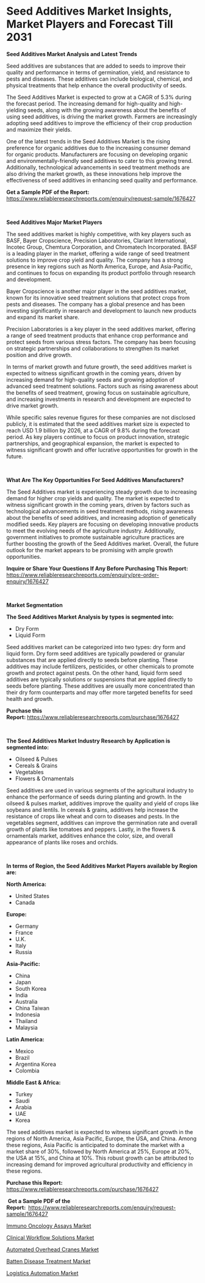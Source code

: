 <p><h1>Seed Additives Market Insights, Market Players and Forecast Till 2031</h1></p><p><strong>Seed Additives Market Analysis and Latest Trends</strong></p>
<p><p>Seed additives are substances that are added to seeds to improve their quality and performance in terms of germination, yield, and resistance to pests and diseases. These additives can include biological, chemical, and physical treatments that help enhance the overall productivity of seeds.</p><p>The Seed Additives Market is expected to grow at a CAGR of 5.3% during the forecast period. The increasing demand for high-quality and high-yielding seeds, along with the growing awareness about the benefits of using seed additives, is driving the market growth. Farmers are increasingly adopting seed additives to improve the efficiency of their crop production and maximize their yields.</p><p>One of the latest trends in the Seed Additives Market is the rising preference for organic additives due to the increasing consumer demand for organic products. Manufacturers are focusing on developing organic and environmentally-friendly seed additives to cater to this growing trend. Additionally, technological advancements in seed treatment methods are also driving the market growth, as these innovations help improve the effectiveness of seed additives in enhancing seed quality and performance.</p></p>
<p><strong>Get a Sample PDF of the Report:&nbsp;</strong> <a href="https://www.reliableresearchreports.com/enquiry/request-sample/1676427">https://www.reliableresearchreports.com/enquiry/request-sample/1676427</a></p>
<p>&nbsp;</p>
<p><strong>Seed Additives Major Market Players</strong></p>
<p><p>The seed additives market is highly competitive, with key players such as BASF, Bayer Cropscience, Precision Laboratories, Clariant International, Incotec Group, Chemtura Corporation, and Chromatech Incorporated. BASF is a leading player in the market, offering a wide range of seed treatment solutions to improve crop yield and quality. The company has a strong presence in key regions such as North America, Europe, and Asia-Pacific, and continues to focus on expanding its product portfolio through research and development.</p><p>Bayer Cropscience is another major player in the seed additives market, known for its innovative seed treatment solutions that protect crops from pests and diseases. The company has a global presence and has been investing significantly in research and development to launch new products and expand its market share.</p><p>Precision Laboratories is a key player in the seed additives market, offering a range of seed treatment products that enhance crop performance and protect seeds from various stress factors. The company has been focusing on strategic partnerships and collaborations to strengthen its market position and drive growth.</p><p>In terms of market growth and future growth, the seed additives market is expected to witness significant growth in the coming years, driven by increasing demand for high-quality seeds and growing adoption of advanced seed treatment solutions. Factors such as rising awareness about the benefits of seed treatment, growing focus on sustainable agriculture, and increasing investments in research and development are expected to drive market growth.</p><p>While specific sales revenue figures for these companies are not disclosed publicly, it is estimated that the seed additives market size is expected to reach USD 1.9 billion by 2026, at a CAGR of 9.8% during the forecast period. As key players continue to focus on product innovation, strategic partnerships, and geographical expansion, the market is expected to witness significant growth and offer lucrative opportunities for growth in the future.</p></p>
<p>&nbsp;</p>
<p><strong>What Are The Key Opportunities For Seed Additives Manufacturers?</strong></p>
<p><p>The Seed Additives market is experiencing steady growth due to increasing demand for higher crop yields and quality. The market is expected to witness significant growth in the coming years, driven by factors such as technological advancements in seed treatment methods, rising awareness about the benefits of seed additives, and increasing adoption of genetically modified seeds. Key players are focusing on developing innovative products to meet the evolving needs of the agriculture industry. Additionally, government initiatives to promote sustainable agriculture practices are further boosting the growth of the Seed Additives market. Overall, the future outlook for the market appears to be promising with ample growth opportunities.</p></p>
<p><strong>Inquire or Share Your Questions If Any Before Purchasing This Report:</strong> <a href="https://www.reliableresearchreports.com/enquiry/pre-order-enquiry/1676427">https://www.reliableresearchreports.com/enquiry/pre-order-enquiry/1676427</a></p>
<p>&nbsp;</p>
<p><strong>Market Segmentation</strong></p>
<p><strong>The Seed Additives Market Analysis by types is segmented into:</strong></p>
<p><ul><li>Dry Form</li><li>Liquid Form</li></ul></p>
<p><p>Seed additives market can be categorized into two types: dry form and liquid form. Dry form seed additives are typically powdered or granular substances that are applied directly to seeds before planting. These additives may include fertilizers, pesticides, or other chemicals to promote growth and protect against pests. On the other hand, liquid form seed additives are typically solutions or suspensions that are applied directly to seeds before planting. These additives are usually more concentrated than their dry form counterparts and may offer more targeted benefits for seed health and growth.</p></p>
<p><strong>Purchase this Report:&nbsp;</strong><a href="https://www.reliableresearchreports.com/purchase/1676427">https://www.reliableresearchreports.com/purchase/1676427</a></p>
<p>&nbsp;</p>
<p><strong>The Seed Additives Market Industry Research by Application is segmented into:</strong></p>
<p><ul><li>Oilseed & Pulses</li><li>Cereals & Grains</li><li>Vegetables</li><li>Flowers & Ornamentals</li></ul></p>
<p><p>Seed additives are used in various segments of the agricultural industry to enhance the performance of seeds during planting and growth. In the oilseed & pulses market, additives improve the quality and yield of crops like soybeans and lentils. In cereals & grains, additives help increase the resistance of crops like wheat and corn to diseases and pests. In the vegetables segment, additives can improve the germination rate and overall growth of plants like tomatoes and peppers. Lastly, in the flowers & ornamentals market, additives enhance the color, size, and overall appearance of plants like roses and orchids.</p></p>
<p>&nbsp;</p>
<p><strong>In terms of Region, the Seed Additives Market Players available by Region are:</strong></p>
<p>
    <p> <strong> North America: </strong>
        <ul>
            <li>United States</li>
            <li>Canada</li>
        </ul>
        </p> 
    <p> <strong> Europe: </strong>
        <ul>
            <li>Germany</li>
            <li>France</li>
            <li>U.K.</li>
            <li>Italy</li>
            <li>Russia</li>
        </ul>
        </p> 
    <p> <strong> Asia-Pacific: </strong>
        <ul>
            <li>China</li>
            <li>Japan</li>
            <li>South Korea</li>
            <li>India</li>
            <li>Australia</li>
            <li>China Taiwan</li>
            <li>Indonesia</li>
            <li>Thailand</li>
            <li>Malaysia</li>
        </ul>
        </p> 
    <p> <strong> Latin America: </strong>
        <ul>
            <li>Mexico</li>
            <li>Brazil</li>
            <li>Argentina Korea</li>
            <li>Colombia</li>
        </ul>
        </p> 
    <p> <strong> Middle East & Africa: </strong>
        <ul>
            <li>Turkey</li>
            <li>Saudi</li>
            <li>Arabia</li>
            <li>UAE</li>
            <li>Korea</li>
        </ul>
    </p>
    </p>
<p><p>The seed additives market is expected to witness significant growth in the regions of North America, Asia Pacific, Europe, the USA, and China. Among these regions, Asia Pacific is anticipated to dominate the market with a market share of 30%, followed by North America at 25%, Europe at 20%, the USA at 15%, and China at 10%. This robust growth can be attributed to increasing demand for improved agricultural productivity and efficiency in these regions.</p></p>
<p><strong>Purchase this Report: </strong><a href="https://www.reliableresearchreports.com/purchase/1676427">https://www.reliableresearchreports.com/purchase/1676427</a></p>
<p>&nbsp;<strong>Get a Sample PDF of the Report:&nbsp;&nbsp;</strong><a href="https://www.reliableresearchreports.com/enquiry/request-sample/1676427">https://www.reliableresearchreports.com/enquiry/request-sample/1676427</a></p>
<p><strong></strong></p>
<p><p><a href="https://medium.com/@nathanpatel65/immuno-oncology-assays-market-comprehensive-assessment-by-type-application-and-geography-16bed31f2267">Immuno Oncology Assays Market</a></p><p><a href="https://medium.com/@nathanpatel65/clinical-workflow-solutions-market-competitive-analysis-market-trends-and-forecast-to-2031-a0cc9834a8ca">Clinical Workflow Solutions Market</a></p><p><a href="https://medium.com/@nathanpatel65/automated-overhead-cranes-market-analysis-and-sze-forecasted-for-period-from-2024-to-2031-25af1450b9c0">Automated Overhead Cranes Market</a></p><p><a href="https://medium.com/@nathanpatel65/batten-disease-treatment-nbsp-market-focuses-on-market-share-size-and-projected-forecast-till-2031-22274abb7bdb">Batten Disease Treatment Market</a></p><p><a href="https://medium.com/@nathanpatel65/analyzing-logistics-automation-market-global-industry-perspective-and-forecast-2024-to-2031-aebeb8ff9db5">Logistics Automation Market</a></p></p>